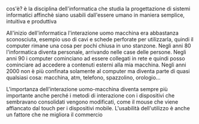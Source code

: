 cos'è?
è la disciplina dell'informatica che studia la progettazione di sistemi informatici affinchè siano usabili dall'essere umano in maniera semplice, intuitiva e produttiva

All'inizio dell'informatica l'interazione uomo macchina era abbastanza sconosciuta, esempio uso di cavi e schede perforate per utilizzarla, quindi il computer rimane una cosa per pochi chiusa in uno stanzone.
Negli anni 80 l'informatica diventa personale, arrivando nelle case delle persone.
Negli anni 90 i computer cominciano ad essere collegati in rete e quindi posso cominciare ad accedere a contenuti esterni alla mia macchina.
Negli anni 2000 non è più confinata solamente al computer ma diventa parte di quasi qualsiasi cosa: macchina, atm, telefono, spazzolino, orologio...

L'importanza dell'interazione uomo-macchina diventa sempre più importante anche perché i metodi di interazione con i dispositivi che sembravano consolidati vengono modificati, come il mouse che viene affiancato dal touch per i dispositivi mobile. L'usabilità dell'utilizzo è anche un fattore che ne migliora il commercio